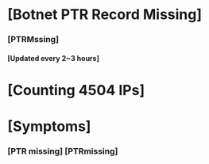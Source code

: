 # [Botnet PTR Record Missing]
### [PTRMssing]
#### [Updated every 2~3 hours]

# [Counting 4504 IPs]

# [Symptoms] 
###   [PTR missing] [PTRmissing]
